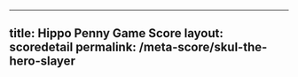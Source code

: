 ---
        
title: Hippo Penny Game Score
layout: scoredetail
permalink: /meta-score/skul-the-hero-slayer
---
